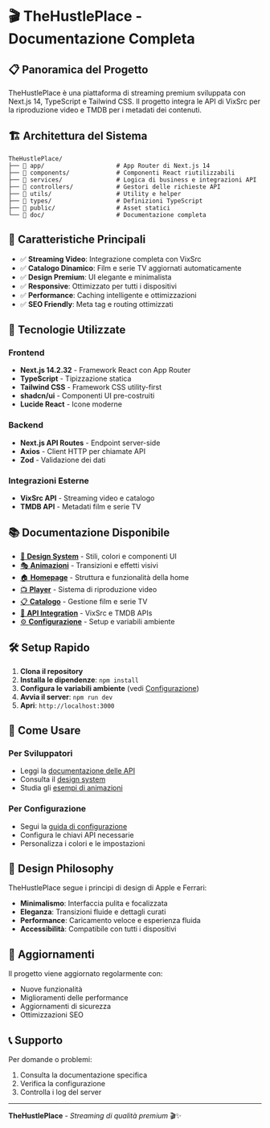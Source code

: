 # 🎬 TheHustlePlace - Documentazione Completa

## 📋 **Panoramica del Progetto**

TheHustlePlace è una piattaforma di streaming premium sviluppata con Next.js 14, TypeScript e Tailwind CSS. Il progetto integra le API di VixSrc per la riproduzione video e TMDB per i metadati dei contenuti.

## 🏗️ **Architettura del Sistema**

```
TheHustlePlace/
├── 📁 app/                    # App Router di Next.js 14
├── 📁 components/             # Componenti React riutilizzabili
├── 📁 services/               # Logica di business e integrazioni API
├── 📁 controllers/            # Gestori delle richieste API
├── 📁 utils/                  # Utility e helper
├── 📁 types/                  # Definizioni TypeScript
├── 📁 public/                 # Asset statici
└── 📁 doc/                    # Documentazione completa
```

## 🎯 **Caratteristiche Principali**

- ✅ **Streaming Video**: Integrazione completa con VixSrc
- ✅ **Catalogo Dinamico**: Film e serie TV aggiornati automaticamente
- ✅ **Design Premium**: UI elegante e minimalista
- ✅ **Responsive**: Ottimizzato per tutti i dispositivi
- ✅ **Performance**: Caching intelligente e ottimizzazioni
- ✅ **SEO Friendly**: Meta tag e routing ottimizzati

## 🚀 **Tecnologie Utilizzate**

### **Frontend**
- **Next.js 14.2.32** - Framework React con App Router
- **TypeScript** - Tipizzazione statica
- **Tailwind CSS** - Framework CSS utility-first
- **shadcn/ui** - Componenti UI pre-costruiti
- **Lucide React** - Icone moderne

### **Backend**
- **Next.js API Routes** - Endpoint server-side
- **Axios** - Client HTTP per chiamate API
- **Zod** - Validazione dei dati

### **Integrazioni Esterne**
- **VixSrc API** - Streaming video e catalogo
- **TMDB API** - Metadati film e serie TV

## 📚 **Documentazione Disponibile**

- [🎨 **Design System**](./design-system.md) - Stili, colori e componenti UI
- [🎭 **Animazioni**](./animations.md) - Transizioni e effetti visivi
- [🏠 **Homepage**](./homepage.md) - Struttura e funzionalità della home
- [📺 **Player**](./player.md) - Sistema di riproduzione video
- [📋 **Catalogo**](./catalog.md) - Gestione film e serie TV
- [🔧 **API Integration**](./api-integration.md) - VixSrc e TMDB APIs
- [⚙️ **Configurazione**](./configuration.md) - Setup e variabili ambiente

## 🛠️ **Setup Rapido**

1. **Clona il repository**
2. **Installa le dipendenze**: `npm install`
3. **Configura le variabili ambiente** (vedi [Configurazione](./configuration.md))
4. **Avvia il server**: `npm run dev`
5. **Apri**: `http://localhost:3000`

## 📖 **Come Usare**

### **Per Sviluppatori**
- Leggi la [documentazione delle API](./api-integration.md)
- Consulta il [design system](./design-system.md)
- Studia gli [esempi di animazioni](./animations.md)

### **Per Configurazione**
- Segui la [guida di configurazione](./configuration.md)
- Configura le chiavi API necessarie
- Personalizza i colori e le impostazioni

## 🎨 **Design Philosophy**

TheHustlePlace segue i principi di design di Apple e Ferrari:
- **Minimalismo**: Interfaccia pulita e focalizzata
- **Eleganza**: Transizioni fluide e dettagli curati
- **Performance**: Caricamento veloce e esperienza fluida
- **Accessibilità**: Compatibile con tutti i dispositivi

## 🔄 **Aggiornamenti**

Il progetto viene aggiornato regolarmente con:
- Nuove funzionalità
- Miglioramenti delle performance
- Aggiornamenti di sicurezza
- Ottimizzazioni SEO

## 📞 **Supporto**

Per domande o problemi:
1. Consulta la documentazione specifica
2. Verifica la configurazione
3. Controlla i log del server

---

**TheHustlePlace** - *Streaming di qualità premium* 🎬✨
